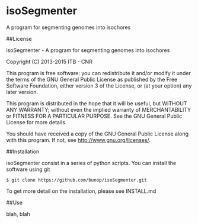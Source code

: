 
isoSegmenter
==============

A program for segmenting genomes into isochores

##License

isoSegmenter - A program for segmenting genomes into isochores

Copyright (C) 2013-2015 ITB - CNR

This program is free software: you can redistribute it and/or modify
it under the terms of the GNU General Public License as published by
the Free Software Foundation, either version 3 of the License, or
(at your option) any later version.

This program is distributed in the hope that it will be useful,
but WITHOUT ANY WARRANTY; without even the implied warranty of
MERCHANTABILITY or FITNESS FOR A PARTICULAR PURPOSE.  See the
GNU General Public License for more details.

You should have received a copy of the GNU General Public License
along with this program.  If not, see <http://www.gnu.org/licenses/>.

##Installation

isoSegmenter consist in a series of python scripts. You can install the software using git

```
$ git clone https://github.com/bunop/isoSegmenter.git
```

To get more detail on the installation, please see INSTALL.md

##Use

blah, blah
